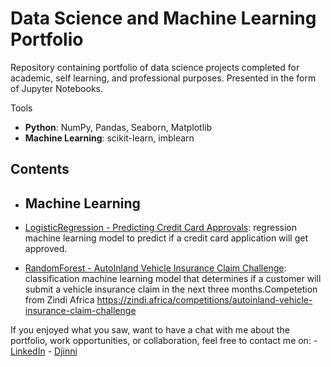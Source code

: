 # Data Science and Machine Learning Portfolio

Repository containing portfolio of data science projects completed for academic, self learning, and professional purposes. Presented in the form of Jupyter Notebooks.

Tools

- **Python**:  NumPy, Pandas, Seaborn, Matplotlib
- **Machine Learning**: scikit-learn, imblearn

## Contents
- ## Machine Learning

 - [LogisticRegression - Predicting Credit Card Approvals](https://github.com/Avtandyl/Portfolio/blob/master/Predicting%20Credit%20Card%20Approvals.ipynb): regression machine learning model to predict if a credit card application will get approved.

- [RandomForest - AutoInland Vehicle Insurance Claim Challenge](https://github.com/Avtandyl/Portfolio/blob/master/AutoInland%20Vehicle%20Insurance%20Claim%20Challenge.ipynb): classification machine learning model that determines if a customer will submit a vehicle insurance claim in the next three months.Competetion from Zindi Africa https://zindi.africa/competitions/autoinland-vehicle-insurance-claim-challenge

If you enjoyed what you saw, want to have a chat with me about the portfolio, work opportunities, or collaboration, feel free to contact me on:
    - [LinkedIn](https://www.linkedin.com/in/avtandilrudenko/)
    - [Djinni](https://djinni.co/q/d305750e30/)
